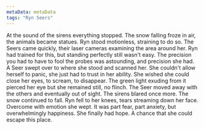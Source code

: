 ```yaml
---
metaData: metaData
tags: "Ryn Seers"
---
```


At the sound of the sirens everything stopped. The snow falling froze in air, the animals became statues. Ryn stood motionless, straining to do so. The Seers came quickly, their laser cameras examining the area around her. Ryn had trained for this, but standing perfectly still wasn't easy. The precision you had to have to fool the probes was astounding, and precision she had. A Seer swept over to where she stood and scanned her. She couldn't allow herself to panic, she just had to trust in her ability. She wished she could close her eyes, to scream, to disappear. The green light exuding from it pierced her eye but she remained still, no flinch. The Seer moved away with the others and eventually out of sight. The sirens blared once more. The snow continued to fall. Ryn fell to her knees, tears streaming down her face. Overcome with emotion she wept. It was part fear, part anxiety, but overwhelmingly happiness. She finally had hope. A chance that she could escape this place.
